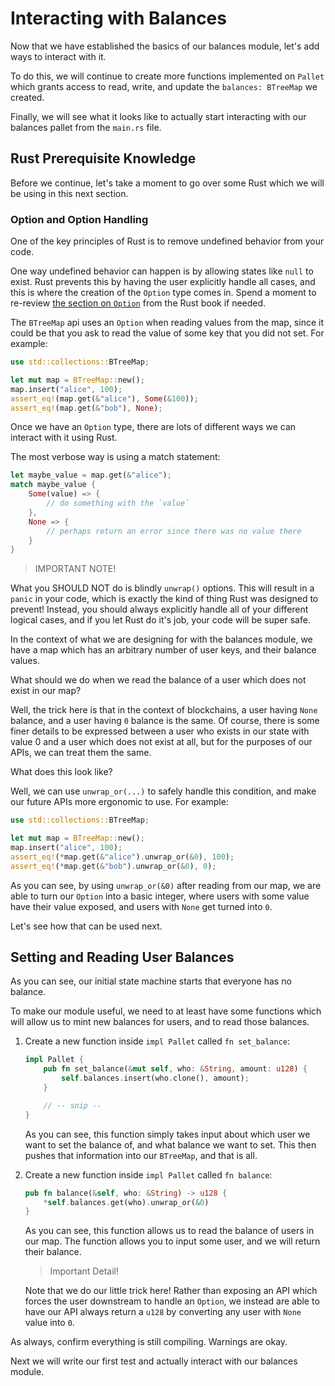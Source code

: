 # Interacting with Balances

Now that we have established the basics of our balances module, let's add ways to interact with it.

To do this, we will continue to create more functions implemented on `Pallet` which grants access to read, write, and update the `balances: BTreeMap` we created.

Finally, we will see what it looks like to actually start interacting with our balances pallet from the `main.rs` file.

## Rust Prerequisite Knowledge

Before we continue, let's take a moment to go over some Rust which we will be using in this next section.

### Option and Option Handling

One of the key principles of Rust is to remove undefined behavior from your code.

One way undefined behavior can happen is by allowing states like `null` to exist. Rust prevents this by having the user explicitly handle all cases, and this is where the creation of the `Option` type comes in. Spend a moment to re-review [the section on `Option`](https://doc.rust-lang.org/book/ch06-01-defining-an-enum.html?highlight=option#the-option-enum-and-its-advantages-over-null-values) from the Rust book if needed.

The `BTreeMap` api uses an `Option` when reading values from the map, since it could be that you ask to read the value of some key that you did not set. For example:

```rust
use std::collections::BTreeMap;

let mut map = BTreeMap::new();
map.insert("alice", 100);
assert_eq!(map.get(&"alice"), Some(&100));
assert_eq!(map.get(&"bob"), None);
```

Once we have an `Option` type, there are lots of different ways we can interact with it using Rust.

The most verbose way is using a match statement:

```rust
let maybe_value = map.get(&"alice");
match maybe_value {
	Some(value) => {
		// do something with the `value`
	},
	None => {
		// perhaps return an error since there was no value there
	}
}
```


> IMPORTANT NOTE!

What you SHOULD NOT do is blindly `unwrap()` options. This will result in a `panic` in your code, which is exactly the kind of thing Rust was designed to prevent! Instead, you should always explicitly handle all of your different logical cases, and if you let Rust do it's job, your code will be super safe.

In the context of what we are designing for with the balances module, we have a map which has an arbitrary number of user keys, and their balance values.

What should we do when we read the balance of a user which does not exist in our map?

Well, the trick here is that in the context of blockchains, a user having `None` balance, and a user having `0` balance is the same. Of course, there is some finer details to be expressed between a user who exists in our state with value 0 and a user which does not exist at all, but for the purposes of our APIs, we can treat them the same.

What does this look like?

Well, we can use `unwrap_or(...)` to safely handle this condition, and make our future APIs more ergonomic to use. For example:

```rust
use std::collections::BTreeMap;

let mut map = BTreeMap::new();
map.insert("alice", 100);
assert_eq!(*map.get(&"alice").unwrap_or(&0), 100);
assert_eq!(*map.get(&"bob").unwrap_or(&0), 0);
```

As you can see, by using `unwrap_or(&0)` after reading from our map, we are able to turn our `Option` into a basic integer, where users with some value have their value exposed, and users with `None` get turned into `0`.

Let's see how that can be used next.

## Setting and Reading User Balances

As you can see, our initial state machine starts that everyone has no balance.

To make our module useful, we need to at least have some functions which will allow us to mint new balances for users, and to read those balances.

1. Create a new function inside `impl Pallet` called `fn set_balance`:

	```rust
	impl Pallet {
		pub fn set_balance(&mut self, who: &String, amount: u128) {
			self.balances.insert(who.clone(), amount);
		}

		// -- snip --
	}
	```

	As you can see, this function simply takes input about which user we want to set the balance of, and what balance we want to set. This then pushes that information into our `BTreeMap`, and that is all.

2. Create a new function inside `impl Pallet` called `fn balance`:

	```rust
	pub fn balance(&self, who: &String) -> u128 {
		*self.balances.get(who).unwrap_or(&0)
	}
	```

	As you can see, this function allows us to read the balance of users in our map. The function allows you to input some user, and we will return their balance.

	> Important Detail!

	Note that we do our little trick here! Rather than exposing an API which forces the user downstream to handle an `Option`, we instead are able to have our API always return a `u128` by converting any user with `None` value into `0`.

As always, confirm everything is still compiling. Warnings are okay.

Next we will write our first test and actually interact with our balances module.
